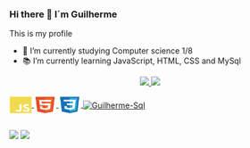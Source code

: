 ### Hi there 👋 I´m Guilherme
This is my profile

- 🌱 I’m currently studying Computer science 1/8
- 📚 I’m currently learning JavaScript, HTML, CSS and MySql

<div align="center">
  <a href="https://github.com/GuilhermeHenrique525">
  <img height="180em" src="https://github-readme-stats.vercel.app/api?username=GuilhermeHenrique525&show_icons=true&theme=github_dark&include_all_commits=true&count_private=true"/>
<img height="180em" src="https://github-readme-stats.vercel.app/api/top-langs/?username=GuilhermeHenrique525&layout=compact&langs_count=7&theme=github_dark"/>
</div>
  
<div style="display: inline_block"><br>
  <img align="center" alt="Guilherme-Js" height="30" width="40" src="https://raw.githubusercontent.com/devicons/devicon/master/icons/javascript/javascript-plain.svg">
  <img align="center" alt="Guilherme-HTML" height="30" width="40" src="https://raw.githubusercontent.com/devicons/devicon/master/icons/html5/html5-original.svg">
  <img align="center" alt="Guilherme-CSS" height="30" width="40" src="https://raw.githubusercontent.com/devicons/devicon/master/icons/css3/css3-original.svg">
  <img align="center" alt="Guilherme-Sql" height="30" width="40" src="https://cdn.jsdelivr.net/gh/devicons/devicon/icons/mysql/mysql-original.svg">
</div>


##
 
<div> 
  <a href = "mailto:guihenrique.angelo@gmail.com"><img src="https://img.shields.io/badge/-Gmail-%23333?style=for-the-badge&logo=gmail&logoColor=white" target="_blank"></a>
  <a href="https://www.linkedin.com/in/guilherme-henrique-angelo-dias-116166206/" target="_blank"><img src="https://img.shields.io/badge/-LinkedIn-%230077B5?style=for-the-badge&logo=linkedin&logoColor=white" target="_blank"></a> 
